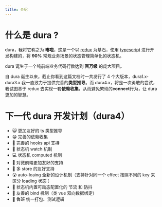 ```yaml
---
title: 介绍
---
```


# 什么是 dura ?

dura，我将它称之为 **嘟啦**，这是一个以 [redux](https://redux.js.org/) 为基石，使用 [typescript](https://www.typescriptlang.org/) 进行开发构建的，将 **90%** 常规业务场景的状态管理简单化的状态机。

dura 诞生于一个纯前端业务代码行数达到 **百万级** 的庞大项目。

自 dura 诞生以来，截止你看到这篇文档时一共发行了 4 个大版本，dura1.x-dura3.x 我一直致力于提供完善的**类型推导**。而 dura4.x，将是一次勇敢的尝试，我试图基于 redux 去实现一套**依赖收集**，从而避免繁琐的**connect**行为，让 dura 更加的智慧。

# 下一代 dura 开发计划（dura4）

- 😺 更加友好的 ts 类型推导
- 😁 完善的依赖收集
- 🚀 完善的 hooks api 支持
- 📱 状态机 watch 机制
- 💻 状态机 computed 机制
- 🧱 对微前端更加友好的支持
- 👬 多 store 的友好支持
- 😮 auto-loaing 全新的设计机制（支持针对同一个 effect 按照不同的 key 来区分 loading 状态 ）
- 🚗 状态机内置可动态配置化的 节流 和 防抖
- 🍳 友善的 bind 机制（类 vue 双向数据绑定）
- 🔧 鲁班 统一打包、测试逻辑
